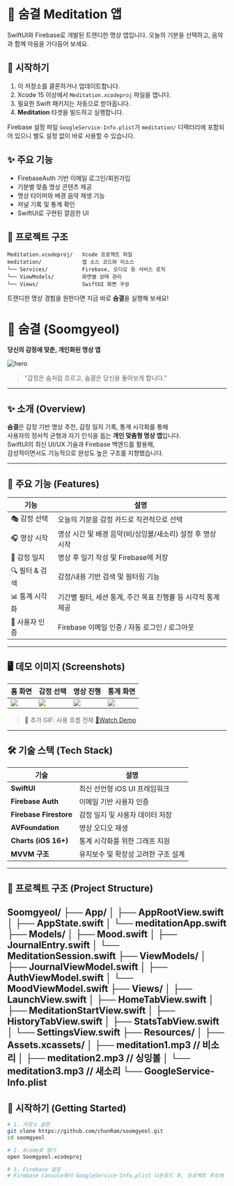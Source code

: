 # 🌿 숨결 Meditation 앱

SwiftUI와 Firebase로 개발된 트렌디한 명상 앱입니다. 오늘의 기분을 선택하고, 음악과 함께 마음을 가다듬어 보세요.

## 🚀 시작하기
1. 이 저장소를 클론하거나 업데이트합니다.
2. Xcode 15 이상에서 `Meditation.xcodeproj` 파일을 엽니다.
3. 필요한 Swift 패키지는 자동으로 받아옵니다.
4. **Meditation** 타겟을 빌드하고 실행합니다.

Firebase 설정 파일 `GoogleService-Info.plist`가 `meditation/` 디렉터리에 포함되어 있으니 별도 설정 없이 바로 사용할 수 있습니다.

## ✨ 주요 기능
- FirebaseAuth 기반 이메일 로그인/회원가입
- 기분별 맞춤 명상 콘텐츠 제공
- 명상 타이머와 배경 음악 재생 기능
- 저널 기록 및 통계 확인
- SwiftUI로 구현된 깔끔한 UI

## 📂 프로젝트 구조
```
Meditation.xcodeproj/   Xcode 프로젝트 파일
meditation/             앱 소스 코드와 리소스
└── Services/           Firebase, 오디오 등 서비스 로직
└── ViewModels/         화면별 상태 관리
└── Views/              SwiftUI 화면 구성
```

트렌디한 명상 경험을 원한다면 지금 바로 **숨결**을 실행해 보세요!

# 🌿 숨결 (Soomgyeol)  
**당신의 감정에 맞춘, 개인화된 명상 앱**

![hero](https://user-images.githubusercontent.com/yourusername/banner-image.png)

> “감정은 숨처럼 흐르고, 숨결은 당신을 돌아보게 합니다.”

---

## ✨ 소개 (Overview)

**숨결**은 감정 기반 명상 추천, 감정 일지 기록, 통계 시각화를 통해  
사용자의 정서적 균형과 자기 인식을 돕는 **개인 맞춤형 명상 앱**입니다.  
SwiftUI의 최신 UI/UX 기술과 Firebase 백엔드를 활용해,  
감성적이면서도 기능적으로 완성도 높은 구조를 지향했습니다.

---

## 📲 주요 기능 (Features)

| 기능 | 설명 |
|------|------|
| 🎭 감정 선택 | 오늘의 기분을 감정 카드로 직관적으로 선택 |
| 🎧 명상 시작 | 명상 시간 및 배경 음악(비/싱잉볼/새소리) 설정 후 명상 시작 |
| 📝 감정 일지 | 명상 후 일기 작성 및 Firebase에 저장 |
| 🔍 필터 & 검색 | 감정/내용 기반 검색 및 필터링 기능 |
| 📊 통계 시각화 | 기간별 필터, 세션 통계, 주간 목표 진행률 등 시각적 통계 제공 |
| 👤 사용자 인증 | Firebase 이메일 인증 / 자동 로그인 / 로그아웃 |

---

## 🖥️ 데모 이미지 (Screenshots)

| 홈 화면 | 감정 선택 | 명상 진행 | 통계 화면 |
|---------|------------|-----------|------------|
| ![](https://user-images.githubusercontent.com/yourusername/home.png) | ![](https://user-images.githubusercontent.com/yourusername/mood.png) | ![](https://user-images.githubusercontent.com/yourusername/meditation.png) | ![](https://user-images.githubusercontent.com/yourusername/stats.png) |

> 📸 추가 GIF: 사용 흐름 전체 [🔗Watch Demo](https://your-demo-link.com)

---

## 🛠️ 기술 스택 (Tech Stack)

| 기술 | 설명 |
|------|------|
| **SwiftUI** | 최신 선언형 iOS UI 프레임워크 |
| **Firebase Auth** | 이메일 기반 사용자 인증 |
| **Firebase Firestore** | 감정 일지 및 사용자 데이터 저장 |
| **AVFoundation** | 명상 오디오 재생 |
| **Charts (iOS 16+)** | 통계 시각화를 위한 그래프 지원 |
| **MVVM 구조** | 유지보수 및 확장성 고려한 구조 설계 |

---

## 📂 프로젝트 구조 (Project Structure)

Soomgyeol/
├── App/
│ ├── AppRootView.swift
│ ├── AppState.swift
│ └── meditationApp.swift
├── Models/
│ ├── Mood.swift
│ ├── JournalEntry.swift
│ └── MeditationSession.swift
├── ViewModels/
│ ├── JournalViewModel.swift
│ ├── AuthViewModel.swift
│ └── MoodViewModel.swift
├── Views/
│ ├── LaunchView.swift
│ ├── HomeTabView.swift
│ ├── MeditationStartView.swift
│ ├── HistoryTabView.swift
│ ├── StatsTabView.swift
│ └── SettingsView.swift
├── Resources/
│ ├── Assets.xcassets/
│ ├── meditation1.mp3 // 비소리
│ ├── meditation2.mp3 // 싱잉볼
│ └── meditation3.mp3 // 새소리
└── GoogleService-Info.plist
---

## 🚀 시작하기 (Getting Started)

```bash
# 1. 저장소 클론
git clone https://github.com/chunRam/soomgyeol.git
cd soomgyeol

# 2. Xcode로 열기
open Soomgyeol.xcodeproj

# 3. Firebase 설정
# Firebase Console에서 GoogleService-Info.plist 다운로드 후, 프로젝트 루트에 추가